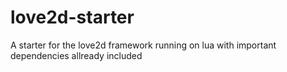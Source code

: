 # love2d-starter
 A starter for the love2d framework running on lua with important dependencies allready included
